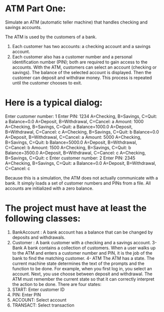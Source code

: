 # ATM Part One:
Simulate an ATM (automatic teller machine) that handles checking
and savings accounts.

The ATM is used by the customers of a bank. 
1) Each customer has two accounts: a checking account and a savings account. 
2) Each customer also has a customer number and a personal identification number (PIN);
both are required to gain access to the accounts. With the ATM, customers can
select an account (checking or savings). The balance of the selected account is displayed. Then
the customer can deposit and withdraw money. This process is repeated until the customer
chooses to exit.


# Here is a typical dialog:

Enter customer number: 1
Enter PIN: 1234
A=Checking, B=Savings, C=Quit: a
Balance=0.0
A=Deposit, B=Withdrawal, C=Cancel: a
Amount: 1000
A=Checking, B=Savings, C=Quit: a
Balance=1000.0
A=Deposit, B=Withdrawal, C=Cancel: c
A=Checking, B=Savings, C=Quit: b
Balance=0.0
A=Deposit, B=Withdrawal, C=Cancel: a
Amount: 5000
A=Checking, B=Savings, C=Quit: b
Balance=5000.0
A=Deposit, B=Withdrawal, C=Cancel: b
Amount: 1500
A=Checking, B=Savings, C=Quit: b
Balance=3500.0
A=Deposit, B=Withdrawal, C=Cancel: c
A=Checking, B=Savings, C=Quit: c
Enter customer number: 2
Enter PIN: 2345
A=Checking, B=Savings, C=Quit: a
Balance=0.0
A=Deposit, B=Withdrawal, C=Cancel: c

Because this is a simulation, the ATM does not actually communicate with a bank. It simply loads
a set of customer numbers and PINs from a file. All accounts are initialized with a zero balance.

# The project must have at least the following classes:
1. BankAccount : A bank account has a balance that can be changed by deposits and withdrawals.
2. Customer :    A bank customer with a checking and a savings account.
3- Bank
A bank contains a collection of customers. When a user walks up to the ATM and enters
a customer number and PIN, it is the job of the bank to find the matching customer.
4- ATM
The ATM has a state. The current machine state determines the text of the prompts and
the function to be done. For example, when you first log in, you select an account. Next,
you use choose between deposit and withdrawal. The ATM must remember the current
state so that it can correctly interpret the action to be done. There are four states:
1. START: Enter customer ID
2. PIN: Enter PIN
3. ACCOUNT: Select account
4. TRANSACT: Select transaction
